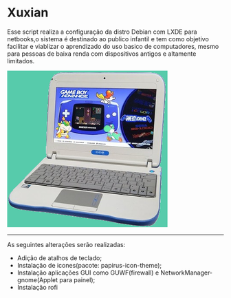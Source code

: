 # Xuxian
<p>
Esse script realiza a configuração da distro Debian com LXDE para netbooks,o sistema é destinado ao publico infantil e tem como objetivo facilitar e viablizar o
aprendizado do uso basico de computadores, mesmo para pessoas de baixa renda com dispositivos antigos e altamente limitados.
</p>
<img src="./cce_info.png">
<hr>
As seguintes alterações serão realizadas:
<ul type="disc">
<li>Adição de atalhos de teclado;</li>
<li>Instalação de icones(pacote: papirus-icon-theme);</li>
<li>Instalação aplicações GUI como GUWF(firewall) e NetworkManager-gnome(Applet para painel);</li>
<li>Instalação rofi</li>
</ul>
